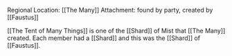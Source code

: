 Regional Location: [[The Many]]
Attachment: found by party, created by [[Faustus]]

[[The Tent of Many Things]] is one of the [[Shard]] of Mist that [[The Many]] created. Each member had a [[Shard]] and this was the [[Shard]] of [[Faustus]]. 